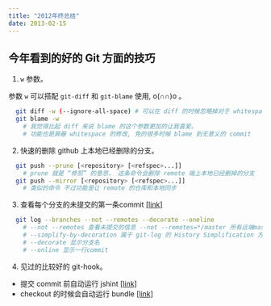 ```yaml
---
title: "2012年终总结"
date: 2013-02-15
---
```

## 今年看到的好的 Git 方面的技巧

1. `w` 参数。

  参数 `w` 可以搭配 `git-diff` 和 `git-blame` 使用, o(∩∩)o 。

  ``` bash
    git diff -w (--ignore-all-space) # 可以在 diff 的时候忽略掉对于 whitespace 的修改
    git blame -w
      # 我觉得比起 diff 来说 blame 的这个参数更加的让我喜爱。
      # 功能也是屏蔽 whitespace 的修改, 免的很多时候 blame 到无意义的 commit
  ```

2. 快速的删除 github 上本地已经删除的分支。

  ``` bash
    git push --prune [<repository> [<refspec>...]]
      # prune 就是 “修剪” 的意思， 这条命令会删除 remote 端上本地已经删掉的分支
    git push --mirror [<repository> [<refspec>...]]
      # 类似的命令 不过功能是让 remote 的仓库和本地同步
  ```

3. 查看每个分支的未提交的第一条commit [[link]](http://jfoucher.com/2012/04/github-tricks-from-stackoverflow.html)

  ``` bash
    git log --branches --not --remotes --decorate --oneline
      # --not --remotes 查看未提交的信息 --not --remotes=*/master 所有远端master分支中不存在的 commit
      # --simplify-by-decoration 属于 git-log 的 History Simplification 方面的参数，显示代表选中分支和 tag 的 commit 信息
      # --decorate 显示分支名
      # --online 显示一行commit
  ```

4. 见过的比较好的 git-hook。
  - 提交 commit 前自动运行 jshint [[link]](https://github.com/adamrisser/JSHint-pre-commit-git-hook)
  - checkout 的时候会自动运行 bundle [[link]](https://github.com/cypher/dotfiles/blob/master/git-hooks/bundle-when-checkout.sh)
